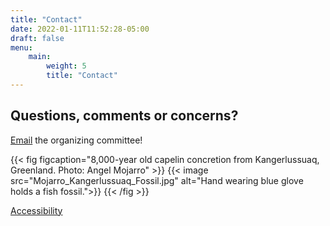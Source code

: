```yaml
---
title: "Contact"
date: 2022-01-11T11:52:28-05:00
draft: false
menu:
    main:
        weight: 5
        title: "Contact"
---
```


## Questions, comments or concerns? #

[Email](mailto:NEGEOBIO2022@gmail.com) the organizing committee!

{{< fig figcaption="8,000-year old capelin concretion from Kangerlussuaq, Greenland. Photo: Angel Mojarro" >}}
{{< image src="Mojarro_Kangerlussuaq_Fossil.jpg" alt="Hand wearing blue glove holds a fish fossil.">}}
{{< /fig >}}

<footer>
 <a href="https://accessibility.mit.edu">Accessibility</a>
</footer>
